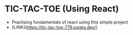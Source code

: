 # TIC-TAC-TOE (Using React)
- Practising fundamentals of react using this simple project
- {LINK}[https://tic-tac-toe-779.pages.dev/]